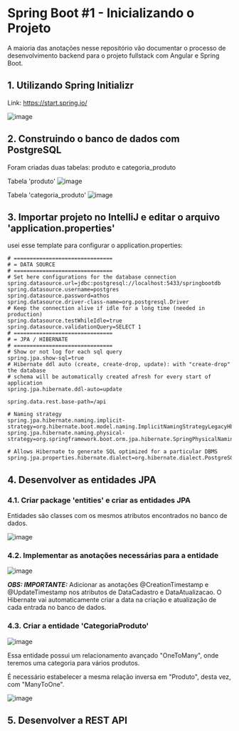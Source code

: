 # Spring Boot #1 - Inicializando o Projeto

A maioria das anotações nesse repositório vão documentar o processo de desenvolvimento backend para o projeto fullstack com Angular e Spring Boot.

## 1. Utilizando Spring Initializr

Link: https://start.spring.io/

![image](https://user-images.githubusercontent.com/73993813/174905450-a303286f-4e50-44fc-87fa-ee03fb40d56e.png)

## 2. Construindo o banco de dados com PostgreSQL

Foram criadas duas tabelas: produto e categoria_produto

Tabela 'produto'
![image](https://user-images.githubusercontent.com/73993813/174916456-8a0724de-6ed4-4714-9bf5-2ea801d151e9.png)

Tabela 'categoria_produto'
![image](https://user-images.githubusercontent.com/73993813/174916485-84b452f5-12a6-4111-b8c0-aa7b1df172a3.png)

## 3. Importar projeto no IntelliJ e editar o arquivo 'application.properties'

usei esse template para configurar o application.properties:
```
# ===============================
# = DATA SOURCE
# ===============================
# Set here configurations for the database connection
spring.datasource.url=jdbc:postgresql://localhost:5433/springbootdb
spring.datasource.username=postgres
spring.datasource.password=athos
spring.datasource.driver-class-name=org.postgresql.Driver
# Keep the connection alive if idle for a long time (needed in production)
spring.datasource.testWhileIdle=true
spring.datasource.validationQuery=SELECT 1
# ===============================
# = JPA / HIBERNATE
# ===============================
# Show or not log for each sql query
spring.jpa.show-sql=true
# Hibernate ddl auto (create, create-drop, update): with "create-drop" the database
# schema will be automatically created afresh for every start of application
spring.jpa.hibernate.ddl-auto=update

spring.data.rest.base-path=/api

# Naming strategy
spring.jpa.hibernate.naming.implicit-strategy=org.hibernate.boot.model.naming.ImplicitNamingStrategyLegacyHbmImpl
spring.jpa.hibernate.naming.physical-strategy=org.springframework.boot.orm.jpa.hibernate.SpringPhysicalNamingStrategy

# Allows Hibernate to generate SQL optimized for a particular DBMS
spring.jpa.properties.hibernate.dialect=org.hibernate.dialect.PostgreSQLDialect
```

## 4. Desenvolver as entidades JPA

### 4.1. Criar package 'entities' e criar as entidades JPA 

Entidades são classes com os mesmos atributos encontrados no banco de dados.

![image](https://user-images.githubusercontent.com/73993813/175815882-87a56cc8-342d-4c7b-b28a-7c8d099e9d73.png)

### 4.2. Implementar as anotações necessárias para a entidade
![image](https://user-images.githubusercontent.com/73993813/175816169-d8a0f626-e425-49de-8e38-83bf93f061bf.png)

***OBS: IMPORTANTE:*** Adicionar as anotações @CreationTimestamp e @UpdateTimestamp nos atributos de DataCadastro e DataAtualizacao. O Hibernate vai automaticamente criar a data na criação e atualização de cada entrada no banco de dados.

### 4.3. Criar a entidade 'CategoriaProduto'

![image](https://user-images.githubusercontent.com/73993813/175817714-eebb95d2-265c-4304-8621-f99857002041.png)

Essa entidade possui um relacionamento avançado "OneToMany", onde teremos uma categoria para vários produtos. 

É necessário estabelecer a mesma relação inversa em "Produto", desta vez, com "ManyToOne".

![image](https://user-images.githubusercontent.com/73993813/175817792-481624a0-2583-4530-b73e-1d668d4fb3e3.png)

## 5. Desenvolver a REST API


